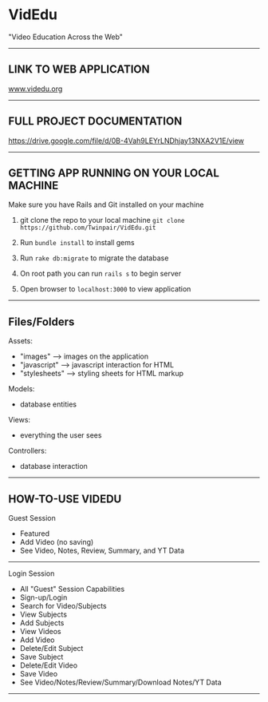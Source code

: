 # VidEdu
"Video Education Across the Web"

------------------------------------------------------------------------------------
LINK TO WEB APPLICATION 
------------------------------------------------------------------------------------


www.videdu.org


------------------------------------------------------------------------------------
FULL PROJECT DOCUMENTATION
------------------------------------------------------------------------------------


https://drive.google.com/file/d/0B-4Vah9LEYrLNDhjay13NXA2V1E/view


------------------------------------------------------------------------------------
GETTING APP RUNNING ON YOUR LOCAL MACHINE
------------------------------------------------------------------------------------
Make sure you have Rails and Git installed on your machine

1) git clone the repo to your local machine `git clone https://github.com/Twinpair/VidEdu.git`

2) Run `bundle install` to install gems

3) Run `rake db:migrate` to migrate the database

4) On root path you can run `rails s` to begin server

5) Open browser to `localhost:3000` to view application


------------------------------------------------------------------------------------
Files/Folders
------------------------------------------------------------------------------------

Assets:
- "images" --> images on the application
- "javascript" --> javascript interaction for HTML
- "stylesheets" --> styling sheets for HTML markup

Models:
- database entities

Views:
- everything the user sees

Controllers:
- database interaction


------------------------------------------------------------------------------------
HOW-TO-USE VIDEDU
------------------------------------------------------------------------------------

Guest Session
- Featured
- Add Video (no saving)
- See Video, Notes, Review, Summary, and YT Data

------------------------------------------------------------------------------------

Login Session
- All "Guest" Session Capabilities
- Sign-up/Login
- Search for Video/Subjects
- View Subjects
- Add Subjects
- View Videos
- Add Video
- Delete/Edit Subject
- Save Subject
- Delete/Edit Video
- Save Video
- See Video/Notes/Review/Summary/Download Notes/YT Data

------------------------------------------------------------------------------------



